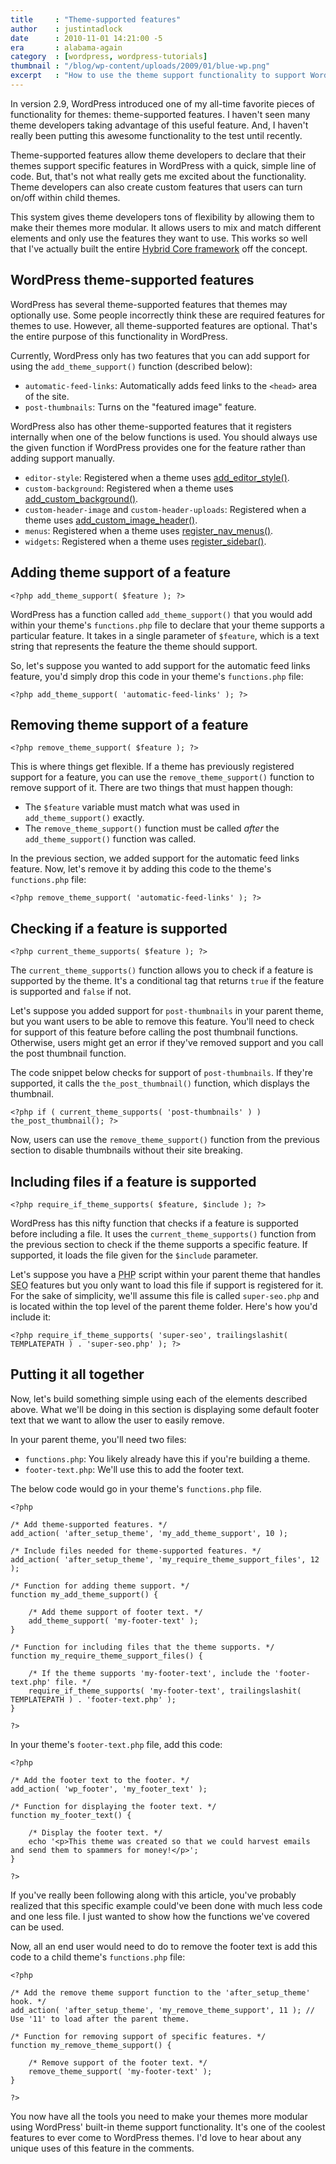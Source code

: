 ```yaml
---
title     : "Theme-supported features"
author    : justintadlock
date      : 2010-11-01 14:21:00 -5
era       : alabama-again
category  : [wordpress, wordpress-tutorials]
thumbnail : "/blog/wp-content/uploads/2009/01/blue-wp.png"
excerpt   : "How to use the theme support functionality to support WordPress features and build custom features within themes."
---
```


In version 2.9, WordPress introduced one of my all-time favorite pieces of functionality for themes:  theme-supported features.  I haven't seen many theme developers taking advantage of this useful feature.  And, I haven't really been putting this awesome functionality to the test until recently.

Theme-supported features allow theme developers to declare that their themes support specific features in WordPress with a quick, simple line of code.  But, that's not what really gets me excited about the functionality.  Theme developers can also create custom features that users can turn on/off within child themes.

This system gives theme developers tons of flexibility by allowing them to make their themes more modular.  It allows users to mix and match different elements and only use the features they want to use.  This works so well that I've actually built the entire [Hybrid Core framework](http://themehybrid.com/hybrid-core) off the concept.

## WordPress theme-supported features

WordPress has several theme-supported features that themes may optionally use.  Some people incorrectly think these are required features for themes to use.  However, all theme-supported features are optional.  That's the entire purpose of this functionality in WordPress.

Currently, WordPress only has two features that you can add support for using the `add_theme_support()` function (described below):

- `automatic-feed-links`:  Automatically adds feed links to the `<head>` area of the site.
- `post-thumbnails`:  Turns on the "featured image" feature.

WordPress also has other theme-supported features that it registers internally when one of the below functions is used.  You should always use the given function if WordPress provides one for the feature rather than adding support manually.

- `editor-style`:  Registered when a theme uses [add_editor_style()](http://codex.wordpress.org/Function_Reference/add_editor_style).
- `custom-background`:  Registered when a theme uses [add_custom_background()](http://codex.wordpress.org/Function_Reference/add_custom_background).
- `custom-header-image` and `custom-header-uploads`: Registered when a theme uses [add_custom_image_header()](http://codex.wordpress.org/Function_Reference/add_custom_image_header).
- `menus`:  Registered when a theme uses [register_nav_menus()](http://codex.wordpress.org/Function_Reference/register_nav_menus).
- `widgets`:  Registered when a theme uses [register_sidebar()](http://codex.wordpress.org/Function_Reference/register_sidebar).

## Adding theme support of a feature

```
<?php add_theme_support( $feature ); ?>
```

WordPress has a function called `add_theme_support()` that you would add within your theme's `functions.php` file to declare that your theme supports a particular feature.  It takes in a single parameter of `$feature`, which is a text string that represents the feature the theme should support.

So, let's suppose you wanted to add support for the automatic feed links feature, you'd simply drop this code in your theme's `functions.php` file:

```
<?php add_theme_support( 'automatic-feed-links' ); ?>
```

## Removing theme support of a feature

```
<?php remove_theme_support( $feature ); ?>
```

This is where things get flexible.  If a theme has previously registered support for a feature, you can use the `remove_theme_support()` function to remove support of it.  There are two things that must happen though:

- The `$feature` variable must match what was used in `add_theme_support()` exactly.
- The `remove_theme_support()` function must be called <em>after</em> the `add_theme_support()` function was called.

In the previous section, we added support for the automatic feed links feature.  Now, let's remove it by adding this code to the theme's `functions.php` file:

```
<?php remove_theme_support( 'automatic-feed-links' ); ?>
```

## Checking if a feature is supported

```
<?php current_theme_supports( $feature ); ?>
```

The `current_theme_supports()` function allows you to check if a feature is supported by the theme.  It's a conditional tag that returns `true` if the feature is supported and `false` if not.

Let's suppose you added support for `post-thumbnails` in your parent theme, but you want users to be able to remove this feature.  You'll need to check for support of this feature before calling the post thumbnail functions.  Otherwise, users might get an error if they've removed support and you call the post thumbnail function.

The code snippet below checks for support of `post-thumbnails`.  If they're supported, it calls the `the_post_thumbnail()` function, which displays the thumbnail.

```
<?php if ( current_theme_supports( 'post-thumbnails' ) ) the_post_thumbnail(); ?>
```

Now, users can use the `remove_theme_support()` function from the previous section to disable thumbnails without their site breaking.

## Including files if a feature is supported

```
<?php require_if_theme_supports( $feature, $include ); ?>
```

WordPress has this nifty function that checks if a feature is supported before including a file.  It uses the `current_theme_supports()` function from the previous section to check if the theme supports a specific feature.  If supported, it loads the file given for the `$include` parameter.

Let's suppose you have a <acronym title="Hypertext Preprocessor">PHP</acronym> script within your parent theme that handles <acronym title="Search Engine Optimization">SEO</acronym> features but you only want to load this file if support is registered for it.  For the sake of simplicity, we'll assume this file is called `super-seo.php` and is located within the top level of the parent theme folder.  Here's how you'd include it:

```
<?php require_if_theme_supports( 'super-seo', trailingslashit( TEMPLATEPATH ) . 'super-seo.php' ); ?>
```

## Putting it all together

Now, let's build something simple using each of the elements described above.  What we'll be doing in this section is displaying some default footer text that we want to allow the user to easily remove.

In your parent theme, you'll need two files:

- `functions.php`:  You likely already have this if you're building a theme.
- `footer-text.php`:  We'll use this to add the footer text.

The below code would go in your theme's `functions.php` file.

```
<?php

/* Add theme-supported features. */
add_action( 'after_setup_theme', 'my_add_theme_support', 10 );

/* Include files needed for theme-supported features. */
add_action( 'after_setup_theme', 'my_require_theme_support_files', 12 );

/* Function for adding theme support. */
function my_add_theme_support() {

	/* Add theme support of footer text. */
	add_theme_support( 'my-footer-text' );
}

/* Function for including files that the theme supports. */
function my_require_theme_support_files() {

	/* If the theme supports 'my-footer-text', include the 'footer-text.php' file. */
	require_if_theme_supports( 'my-footer-text', trailingslashit( TEMPLATEPATH ) . 'footer-text.php' );
}

?>
```

In your theme's `footer-text.php` file, add this code:

```
<?php

/* Add the footer text to the footer. */
add_action( 'wp_footer', 'my_footer_text' );

/* Function for displaying the footer text. */
function my_footer_text() {

	/* Display the footer text. */
	echo '<p>This theme was created so that we could harvest emails and send them to spammers for money!</p>';
}

?>
```

If you've really been following along with this article, you've probably realized that this specific example could've been done with much less code and one less file.  I just wanted to show how the functions we've covered can be used.

Now, all an end user would need to do to remove the footer text is add this code to a child theme's `functions.php` file:

```
<?php

/* Add the remove theme support function to the 'after_setup_theme' hook. */
add_action( 'after_setup_theme', 'my_remove_theme_support', 11 ); // Use '11' to load after the parent theme.

/* Function for removing support of specific features. */
function my_remove_theme_support() {

	/* Remove support of the footer text. */
	remove_theme_support( 'my-footer-text' );
}

?>
```

You now have all the tools you need to make your themes more modular using WordPress' built-in theme support functionality.  It's one of the coolest features to ever come to WordPress themes.  I'd love to hear about any unique uses of this feature in the comments.
